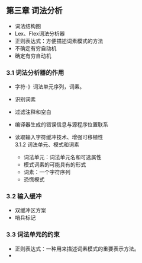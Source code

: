 ## 第三章 词法分析  
- 词法结构图  
- Lex、Flex词法分析器  
- 正则表达式：方便描述词素模式的方法  
- 不确定有穷自动机  
- 确定有穷自动机  
### 3.1 词法分析器的作用  
- 字符-》词法单元序列，词素。

- 识别词素  
- 过滤注释和空白  
- 编译器生成的错误信息与源程序位置联系

- 读取输入字符缓冲技术、增强可移植性    
3.1.2 词法单元、模式和词素  
  - 词法单元：词法单元名和可选属性  
  - 模式词素的可能具有的形式  
  - 词素：一个字符序列  
  - 恐慌模式  
### 3.2 输入缓冲  
  - 双缓冲区方案  
  - 哨兵标记  
### 3.3 词法单元的约束  
 - 正则表达式：一种用来描述词素模式的重要表示方法。  
 -  

